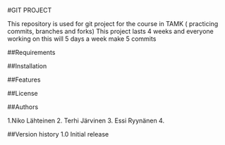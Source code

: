 #GIT PROJECT

This repository is used for git project for the course in TAMK ( practicing commits, branches and forks)
This project lasts 4 weeks and everyone working on this will 5 days a week make 5 commits

##Requirements

##Installation

##Features

##License

##Authors

1.Niko Lähteinen
2. Terhi Järvinen
3. Essi Ryynänen
4. 

##Version history
1.0 Initial release


